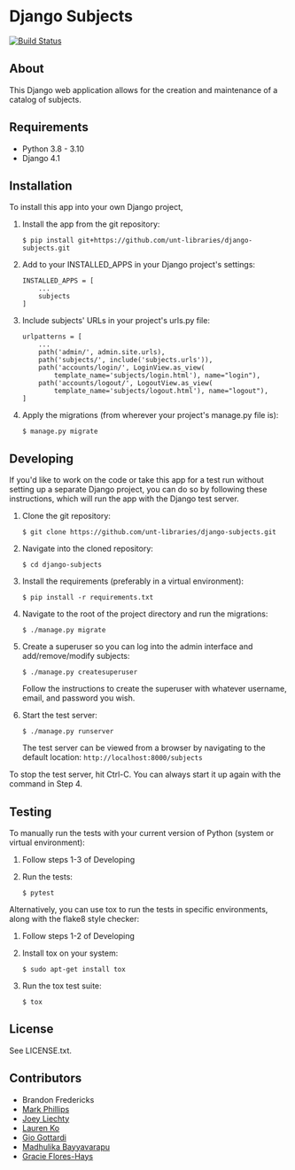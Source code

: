Django Subjects
===============

[![Build Status](https://github.com/unt-libraries/django-subjects/actions/workflows/test.yml/badge.svg?branch=master)](https://github.com/unt-libraries/django-subjects/actions)


About
-----

This Django web application allows for the creation and maintenance of a catalog of subjects.


Requirements
------------

* Python 3.8 - 3.10
* Django 4.1


Installation
------------

To install this app into your own Django project,

1.  Install the app from the git repository:

        $ pip install git+https://github.com/unt-libraries/django-subjects.git

2.  Add to your INSTALLED_APPS in your Django project's settings:

        INSTALLED_APPS = [
            ...
            subjects
        ]

3.  Include subjects' URLs in your project's urls.py file:

        urlpatterns = [
            ...
            path('admin/', admin.site.urls),
            path('subjects/', include('subjects.urls')),
            path('accounts/login/', LoginView.as_view(
                template_name='subjects/login.html'), name="login"),
            path('accounts/logout/', LogoutView.as_view(
                template_name='subjects/logout.html'), name="logout"),
        ]

4.  Apply the migrations (from wherever your project's manage.py file is):

        $ manage.py migrate


Developing
----------

If you'd like to work on the code or take this app for a test run without setting up a separate Django project,
you can do so by following these instructions, which will run the app with the Django test server.

1.  Clone the git repository:

        $ git clone https://github.com/unt-libraries/django-subjects.git

2.  Navigate into the cloned repository:

        $ cd django-subjects

3.  Install the requirements (preferably in a virtual environment):

        $ pip install -r requirements.txt

4.  Navigate to the root of the project directory and run the migrations:

        $ ./manage.py migrate

5.  Create a superuser so you can log into the admin interface and add/remove/modify subjects:

        $ ./manage.py createsuperuser

    Follow the instructions to create the superuser with whatever username, email, and password you wish.

6.  Start the test server:

        $ ./manage.py runserver

    The test server can be viewed from a browser by navigating to the default location: `http://localhost:8000/subjects`

To stop the test server, hit Ctrl-C. You can always start it up again with the command in Step 4.


Testing
-------

To manually run the tests with your current version of Python (system or virtual environment):

1.  Follow steps 1-3 of Developing

2.  Run the tests:

        $ pytest

Alternatively, you can use tox to run the tests in specific environments, along with the flake8 style checker:

1.  Follow steps 1-2 of Developing

2.  Install tox on your system:

        $ sudo apt-get install tox

3.  Run the tox test suite:

        $ tox


License
-------

See LICENSE.txt.


Contributors
------------

* Brandon Fredericks
* [Mark Phillips](https://github.com/vphill)
* [Joey Liechty](https://github.com/yeahdef)
* [Lauren Ko](https://github.com/ldko)
* [Gio Gottardi](https://github.com/somexpert)
* [Madhulika Bayyavarapu](https://github.com/madhulika95b)
* [Gracie Flores-Hays](https://github.com/gracieflores)
